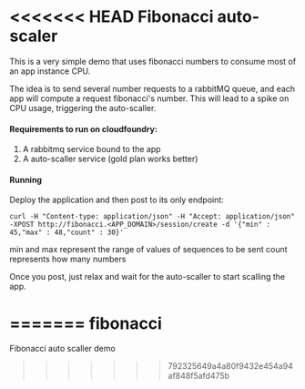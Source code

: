 <<<<<<< HEAD
Fibonacci auto-scaler
=====================

This is a very simple demo that uses fibonacci numbers to consume most of an app instance CPU.

The idea is to send several number requests to a rabbitMQ queue, and each app will compute a request fibonacci's number. This will lead to a spike on CPU usage, triggering the auto-scaller.

#### Requirements to run on cloudfoundry:

1. A rabbitmq service bound to the app 
2. A auto-scaller service (gold plan works better)

#### Running

Deploy the application and then post to its only endpoint:

~~~
curl -H "Content-type: application/json" -H "Accept: application/json" -XPOST http://fibonacci.<APP_DOMAIN>/session/create -d '{"min" : 45,"max" : 48,"count" : 30}'

~~~

min and max represent the range of values of sequences to be sent
count represents how many numbers

Once you post, just relax and wait for the auto-scaller to start scalling the app.


=======
fibonacci
=========

Fibonacci auto scaller demo
>>>>>>> 792325649a4a80f9432e454a94af848f5afd475b
